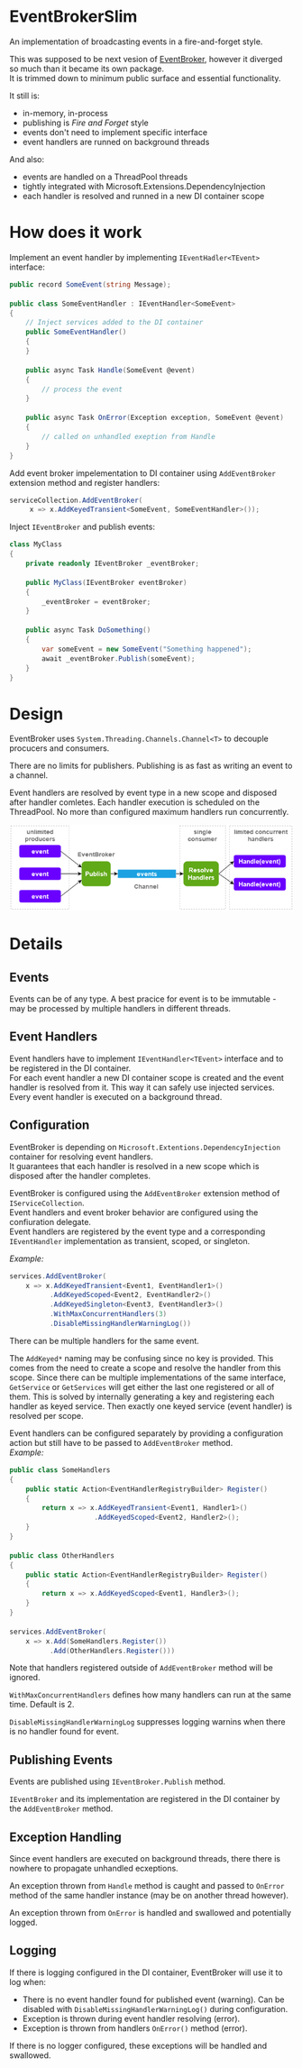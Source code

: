 # EventBrokerSlim  

An implementation of broadcasting events in a fire-and-forget style.  

This was supposed to be next vesion of [EventBroker](https://github.com/petar-m/EventBroker), however it diverged so much than it became its own package.  
It is trimmed down to minimum public surface and essential functionality.

It still is:
- in-memory, in-process
- publishing is *Fire and Forget* style  
- events don't need to implement specific interface  
- event handlers are runned on background threads  

And also:
- events are handled on a ThreadPool threads
- tightly integrated with Microsoft.Extensions.DependencyInjection
- each handler is resolved and runned in a new DI container scope

# How does it work

Implement an event handler by implementing `IEventHadler<TEvent>` interface:

```csharp
public record SomeEvent(string Message);

public class SomeEventHandler : IEventHandler<SomeEvent>
{
    // Inject services added to the DI container
    public SomeEventHandler()
    {
    }

    public async Task Handle(SomeEvent @event)
    {
        // process the event
    }

    public async Task OnError(Exception exception, SomeEvent @event)
    {
        // called on unhandled exeption from Handle 
    }
}
```

Add event broker impelementation to DI container using `AddEventBroker` extension method and register handlers:

```csharp
serviceCollection.AddEventBroker(
     x => x.AddKeyedTransient<SomeEvent, SomeEventHandler>());
```

Inject `IEventBroker` and publish events:

```csharp
class MyClass
{
    private readonly IEventBroker _eventBroker;

    public MyClass(IEventBroker eventBroker)
    {
        _eventBroker = eventBroker;
    }
    
    public async Task DoSomething()
    {
        var someEvent = new SomeEvent("Something happened");
        await _eventBroker.Publish(someEvent);
    }
}
```

# Design  

EventBroker uses `System.Threading.Channels.Channel<T>` to decouple procucers and consumers.  

There are no limits for publishers. Publishing is as fast as writing an event to a channel.  

Event handlers are resolved by event type in a new scope and disposed after handler comletes. Each handler execution is scheduled on the ThreadPool. No more than configured maximum handlers run concurrently.
  
![](docs/event_broker.png)

# Details

## Events

Events can be of any type. A best pracice for event is to be immutable - may be processed by multiple handlers in different threads.  

## Event Handlers

Event handlers have to implement `IEventHandler<TEvent>` interface and to be registered in the DI container.  
For each event handler a new DI container scope is created and the event handler is resolved from it. This way it can safely use injected services.  
Every event handler is executed on a background thread.

## Configuration  

EventBroker is depending on `Microsoft.Extentions.DependencyInjection` container for resolving event handlers.  
It guarantees that each handler is resolved in a new scope which is disposed after the handler completes.  

EventBroker is configured using the `AddEventBroker` extension method of `IServiceCollection`.  
Event handlers and event broker behavior are configured using the confiuration delegate.  
Event handlers are registered by the event type and a corresponding `IEventHandler` implementation as transient, scoped, or singleton.  

*Example:*
```csharp
services.AddEventBroker(
    x => x.AddKeyedTransient<Event1, EventHandler1>()
          .AddKeyedScoped<Event2, EventHandler2>()
          .AddKeyedSingleton<Event3, EventHandler3>()
          .WithMaxConcurrentHandlers(3)
          .DisableMissingHandlerWarningLog())
```  
There can be multiple handlers for the same event.  

The `AddKeyed*` naming may be confusing since no key is provided. This comes from the need to create a scope and resolve the handler from this scope. Since there can be multiple implementations of the same interface, `GetService` or `GetServices` will get either the last one registered or all of them. This is solved by internally generating a key and registering each handler as keyed service. Then exactly one keyed service (event handler) is resolved per scope.  

Event handlers can be configured separately by providing a configuration action but still have to be passed to `AddEventBroker` method.  
*Example:*
```csharp
public class SomeHandlers
{
    public static Action<EventHandlerRegistryBuilder> Register()
    {
        return x => x.AddKeyedTransient<Event1, Handler1>()
                     .AddKeyedScoped<Event2, Handler2>();
    }
}

public class OtherHandlers
{
    public static Action<EventHandlerRegistryBuilder> Register()
    {
        return x => x.AddKeyedScoped<Event1, Handler3>();
    }
}

services.AddEventBroker(
    x => x.Add(SomeHandlers.Register())
          .Add(OtherHandlers.Register()))
```  

Note that handlers registered outside of `AddEventBroker` method will be ignored.

`WithMaxConcurrentHandlers` defines how many handlers can run at the same time. Default is 2.  

`DisableMissingHandlerWarningLog` suppresses logging warnins when there is no handler found for event.  

## Publishing Events  

Events are published using `IEventBroker.Publish` method.

`IEventBroker` and its implementation are registered in the DI container by the `AddEventBroker` method.

## Exception Handling  

Since event handlers are executed on background threads, there there is nowhere to propagate unhandled ecxeptions.  

An exception thrown from `Handle` method is caught and passed to `OnError` method of the same handler instance (may be on another thread however).  

An exception thrown from `OnError` is handled and swallowed and potentially logged.  

## Logging  

If there is logging configured in the DI container, EventBroker will use it to log when:  
- There is no event handler found for published event (warning). Can be disabled with `DisableMissingHandlerWarningLog()` during configuration.  
- Exception is thrown during event handler resolving (error).
- Exception is thrown from handlers `OnError()` method (error).  

If there is no logger configured, these exceptions will be handled and swallowed.